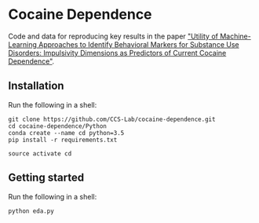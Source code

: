 # Cocaine Dependence

Code and data for reproducing key results in the paper ["Utility of Machine-Learning Approaches to Identify Behavioral Markers for Substance Use Disorders: Impulsivity Dimensions as Predictors of Current Cocaine Dependence"](http://journal.frontiersin.org/article/10.3389/fpsyt.2016.00034/full).

Installation
------------

Run the following in a shell:

```shell
git clone https://github.com/CCS-Lab/cocaine-dependence.git
cd cocaine-dependence/Python
conda create --name cd python=3.5
pip install -r requirements.txt
```

```shell
source activate cd
```

Getting started
---------------

Run the following in a shell:

```shell
python eda.py
```
